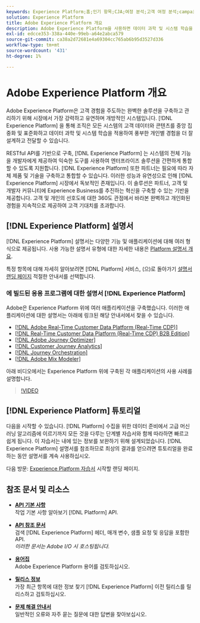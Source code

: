 ```yaml
---
keywords: Experience Platform;홈;인기 항목;CJA;여정 분석;고객 여정 분석;campaign orchestration;오케스트레이션;고객 여정;여정;여정 오케스트레이션;기능;지역
solution: Experience Platform
title: Adobe Experience Platform 개요
description: Adobe Experience Platform을 사용하면 데이터 과학 및 시스템 학습을 적용하여 풍부한 개인별 경험을 더 잘 설계하고 전달하기 전에 고객 데이터를 중앙 집중화 및 표준화할 수 있습니다.
exl-id: edcce353-338a-440e-99eb-a64e2abca579
source-git-commit: ca38a2d72681e4a69304cc765ab6b95d3527d336
workflow-type: tm+mt
source-wordcount: '431'
ht-degree: 1%

---
```


# Adobe Experience Platform 개요

Adobe Experience Platform은 고객 경험을 주도하는 완벽한 솔루션을 구축하고 관리하기 위해 시장에서 가장 강력하고 유연하며 개방적인 시스템입니다. [!DNL Experience Platform] 을 통해 조직은 모든 시스템의 고객 데이터와 콘텐츠를 중앙 집중화 및 표준화하고 데이터 과학 및 시스템 학습을 적용하여 풍부한 개인별 경험을 더 잘 설계하고 전달할 수 있습니다.

RESTful API를 기반으로 구축, [!DNL Experience Platform] 는 시스템의 전체 기능을 개발자에게 제공하여 익숙한 도구를 사용하여 엔터프라이즈 솔루션을 간편하게 통합할 수 있도록 지원합니다. [!DNL Experience Platform] 또한 파트너는 필요에 따라 자체 제품 및 기술을 구축하고 통합할 수 있습니다. 이러한 성능과 유연성으로 인해 [!DNL Experience Platform] 시장에서 독보적인 존재입니다. 이 솔루션은 파트너, 고객 및 개발자 커뮤니티에 Experience Business를 추진하는 혁신을 구축할 수 있는 기반을 제공합니다. 고객 및 개인의 선호도에 대한 360도 관점에서 바라본 완벽하고 개인화된 경험을 지속적으로 제공하여 고객 기대치를 초과합니다.

<div id="recs-overview-body-wrapper-1">
    <div id="recs-overview-body-1"></div>
    <div id="recs-overview-body-2"></div>
    <div id="recs-overview-body-3"></div>
</div>
<div id="recs-overview-body-4"></div>
<div id="recs-overview-body-5"></div>
<div id="recs-overview-body-6"></div>

## [!DNL Experience Platform] 설명서

[!DNL Experience Platform] 설명서는 다양한 기능 및 애플리케이션에 대해 여러 형식으로 제공됩니다. 사용 가능한 설명서 유형에 대한 자세한 내용은 [Platform 설명서 개요](documentation/overview.md).

특정 항목에 대해 자세히 알아보려면 [!DNL Platform] 서비스, (으)로 돌아가기 [설명서 랜딩 페이지](https://experienceleague.adobe.com/docs/experience-platform.html) 적절한 안내서를 선택합니다.

### 에 빌드된 응용 프로그램에 대한 설명서 [!DNL Experience Platform]

Adobe은 Experience Platform 위에 여러 애플리케이션을 구축했습니다. 이러한 애플리케이션에 대한 설명서는 아래에 링크된 해당 안내서에서 찾을 수 있습니다.

* [[!DNL Adobe Real-Time Customer Data Platform (Real-Time CDP)]](../rtcdp/overview.md)
* [[!DNL Real-Time Customer Data Platform (Real-Time CDP) B2B Edition]](../rtcdp/b2b-overview.md)
* [[!DNL Adobe Journey Optimizer]](https://experienceleague.adobe.com/docs/journey-optimizer.html?lang=ko)
* [[!DNL Customer Journey Analytics]](https://experienceleague.adobe.com/docs/customer-journey-analytics.html?lang=ko-KR)
* [[!DNL Journey Orchestration]](https://experienceleague.adobe.com/docs/journey-orchestration.html)
* [[!DNL Adobe Mix Modeler]](https://experienceleague.adobe.com/docs/mix-modeler/using/overview.html?lang=en)

아래 비디오에서는 Experience Platform 위에 구축된 각 애플리케이션의 사용 사례를 설명합니다.

>[!VIDEO](https://video.tv.adobe.com/v/32554/?learn=on)

## [!DNL Experience Platform] 튜토리얼

다음을 시작할 수 있습니다. [!DNL Platform] 수집을 위한 데이터 준비에서 고급 머신 러닝 알고리즘에 이르기까지 모든 것을 다루는 단계별 자습서와 함께 따라하면 빠르고 쉽게 됩니다. 이 자습서는 내에 있는 정보를 보완하기 위해 설계되었습니다. [!DNL Experience Platform] 설명서를 참조하므로 최상의 결과를 얻으려면 튜토리얼을 완료하는 동안 설명서를 계속 사용하십시오.

다음 방문: [Experience Platform 자습서](https://www.adobe.com/go/platform-tutorials-home-en) 시작할 랜딩 페이지.

## 참조 문서 및 리소스

* [**API 기본 사항**](api-fundamentals.md)\
  작업 기본 사항 알아보기 [!DNL Platform] API.

* [**API 참조 문서**](https://www.adobe.com/go/platform-api-reference-en)\
  검색 [!DNL Experience Platform] 헤더, 매개 변수, 샘플 요청 및 응답을 포함한 API.<br/>*이러한 문서는 Adobe I/O 시 호스팅됩니다.*

* [**용어집**](glossary.md)\
  Adobe Experience Platform 용어를 검토하십시오.

* [**릴리스 정보**](https://experienceleague.adobe.com/en/docs/experience-platform/release-notes/latest)\
  가장 최근 항목에 대한 정보 찾기 [!DNL Experience Platform] 이전 릴리스를 릴리스하고 검토하십시오.

* [**문제 해결 안내서**](troubleshooting.md)\
  일반적인 오류와 자주 묻는 질문에 대한 답변을 찾아보십시오.
